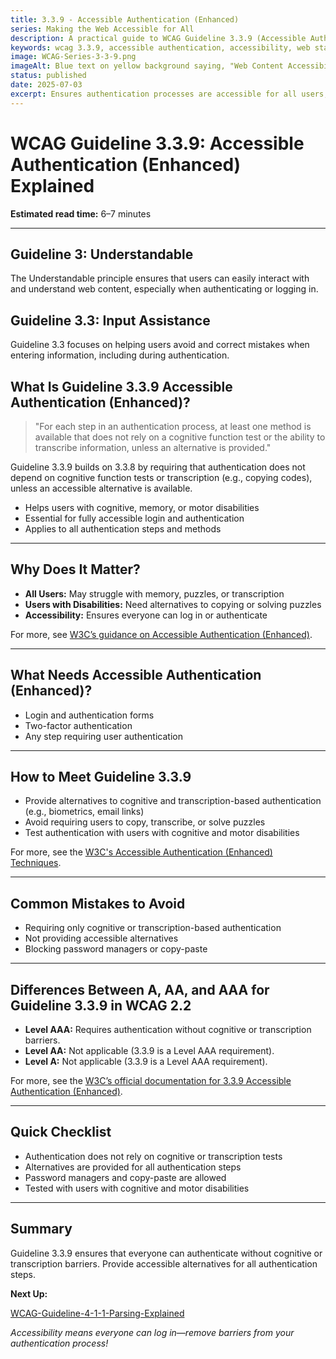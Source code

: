 ```yaml
---
title: 3.3.9 - Accessible Authentication (Enhanced)
series: Making the Web Accessible for All
description: A practical guide to WCAG Guideline 3.3.9 (Accessible Authentication: Enhanced)—what it means, why it matters, and how to make authentication processes even more accessible.
keywords: wcag 3.3.9, accessible authentication, accessibility, web standards, user experience, login
image: WCAG-Series-3-3-9.png
imageAlt: Blue text on yellow background saying, "Web Content Accessibiilty Guiedlines (WCAG) 3.3.9 Explained, Accessible Authentication (Enhanced)"
status: published
date: 2025-07-03
excerpt: Ensures authentication processes are accessible for all users, including those with disabilities.
---
```


# **WCAG Guideline 3.3.9: Accessible Authentication (Enhanced) Explained**

**Estimated read time:** 6–7 minutes

---

## **Guideline 3: Understandable**

The Understandable principle ensures that users can easily interact with and understand web content, especially when authenticating or logging in.

## **Guideline 3.3: Input Assistance**

Guideline 3.3 focuses on helping users avoid and correct mistakes when entering information, including during authentication.

## **What Is Guideline 3.3.9 Accessible Authentication (Enhanced)?**

<!-- [Illustration: Login form with multiple accessible options and a user icon] -->

> "For each step in an authentication process, at least one method is available that does not rely on a cognitive function test or the ability to transcribe information, unless an alternative is provided."

Guideline 3.3.9 builds on 3.3.8 by requiring that authentication does not depend on cognitive function tests or transcription (e.g., copying codes), unless an accessible alternative is available.

- Helps users with cognitive, memory, or motor disabilities
- Essential for fully accessible login and authentication
- Applies to all authentication steps and methods

---

## **Why Does It Matter?**

<!-- [Infographic: Login icon, user with assistive tech, and accessible options] -->

- **All Users:** May struggle with memory, puzzles, or transcription
- **Users with Disabilities:** Need alternatives to copying or solving puzzles
- **Accessibility:** Ensures everyone can log in or authenticate

For more, see [W3C’s guidance on Accessible Authentication (Enhanced)](https://www.w3.org/WAI/WCAG22/Understanding/accessible-authentication-enhanced.html).

---

## **What Needs Accessible Authentication (Enhanced)?**

<!-- [Grid: Login forms, two-factor authentication, and alternative methods] -->

- Login and authentication forms
- Two-factor authentication
- Any step requiring user authentication

---

## **How to Meet Guideline 3.3.9**

<!-- [Side-by-side: Good example (biometric, email link) vs. Bad example (copying codes, puzzles)] -->

- Provide alternatives to cognitive and transcription-based authentication (e.g., biometrics, email links)
- Avoid requiring users to copy, transcribe, or solve puzzles
- Test authentication with users with cognitive and motor disabilities

For more, see the [W3C's Accessible Authentication (Enhanced) Techniques](https://www.w3.org/WAI/WCAG22/Techniques/general/G219).

---

## **Common Mistakes to Avoid**

<!-- [Do/Don't graphic: Left side with accessible login, right side with copying or puzzles] -->

- Requiring only cognitive or transcription-based authentication
- Not providing accessible alternatives
- Blocking password managers or copy-paste

---

## **Differences Between A, AA, and AAA for Guideline 3.3.9 in WCAG 2.2**

<!-- [Infographic: Three columns labeled A, AA, AAA with example requirements for each] -->

- **Level AAA:** Requires authentication without cognitive or transcription barriers.
- **Level AA:** Not applicable (3.3.9 is a Level AAA requirement).
- **Level A:** Not applicable (3.3.9 is a Level AAA requirement).

For more, see the [W3C’s official documentation for 3.3.9 Accessible Authentication (Enhanced)](https://www.w3.org/WAI/WCAG22/Understanding/accessible-authentication-enhanced.html).

---

## **Quick Checklist**

<!-- [Checklist graphic: Icons for login, accessible option, and user] -->

- Authentication does not rely on cognitive or transcription tests
- Alternatives are provided for all authentication steps
- Password managers and copy-paste are allowed
- Tested with users with cognitive and motor disabilities

---

## **Summary**

<!-- [Illustration: User logging in with multiple accessible options] -->

Guideline 3.3.9 ensures that everyone can authenticate without cognitive or transcription barriers. Provide accessible alternatives for all authentication steps.

**Next Up:**

[WCAG-Guideline-4-1-1-Parsing-Explained](WCAG-Guideline-4-1-1-Parsing-Explained)

*Accessibility means everyone can log in—remove barriers from your authentication process!*
